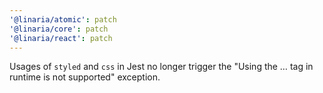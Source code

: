 ```yaml
---
'@linaria/atomic': patch
'@linaria/core': patch
'@linaria/react': patch
---
```


Usages of `styled` and `css` in Jest no longer trigger the "Using the … tag in runtime is not supported" exception.
